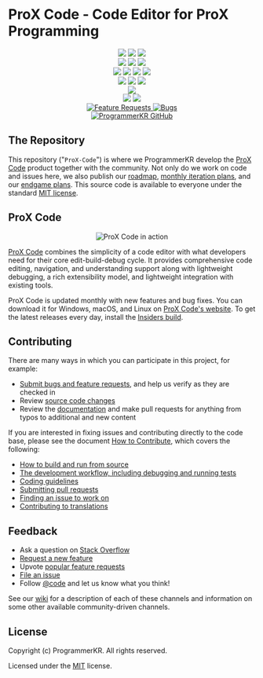 # ProX Code - Code Editor for ProX Programming 

<p align="center">
  <!-- Project Information -->
  <img src="https://img.shields.io/badge/ProX-Language-blue">
  <img src="https://img.shields.io/badge/Version-1.0-brightgreen">
  <img src="https://img.shields.io/github/license/ProgrammerKR/ProX-Code">
  <br>
  
  <!-- Build & Development -->
  <img src="https://img.shields.io/github/actions/workflow/status/ProgrammerKR/ProX-Code/build.yml">
  <img src="https://img.shields.io/github/languages/code-size/ProgrammerKR/ProX-Code">
  <img src="https://img.shields.io/github/repo-size/ProgrammerKR/ProX-Code">
  <br>
  
  <!-- Repository Stats -->
  <img src="https://img.shields.io/github/stars/ProgrammerKR/ProX-Code?style=social">
  <img src="https://img.shields.io/github/forks/ProgrammerKR/ProX-Code?style=social">
  <img src="https://img.shields.io/github/issues/ProgrammerKR/ProX-Code">
  <img src="https://img.shields.io/github/issues-pr/ProgrammerKR/ProX-Code">
  <br>
  
  <!-- Community & Contributions -->
  <img src="https://img.shields.io/github/contributors/ProgrammerKR/ProX-Code">
  <img src="https://img.shields.io/github/last-commit/ProgrammerKR/ProX-Code">
  <img src="https://img.shields.io/badge/Open%20Source-Yes-brightgreen">
  <br>
  
  <!-- Documentation & Downloads -->
  <img src="https://img.shields.io/badge/Docs-Available-blue">
  <br>
  
  <!-- Support & Social -->
  <img src="https://img.shields.io/github/sponsors/ProgrammerKR">
  <img src="https://img.shields.io/github/followers/ProgrammerKR?style=social">
  <br>
  
  <!-- Issues & Requests -->
  <a href="https://github.com/ProgrammerKR/ProX-Code/issues?q=is%3Aopen+is%3Aissue+label%3Afeature-request+sort%3Areactions-%2B1-desc">
    <img src="https://img.shields.io/github/issues/ProgrammerKR/ProX-Code/feature-request.svg" alt="Feature Requests">
  </a>
  <a href="https://github.com/ProgrammerKR/ProX-Code/issues?utf8=✓&q=is%3Aissue+is%3Aopen+label%3Abug">
    <img src="https://img.shields.io/github/issues/ProgrammerKR/ProX-Code/bug.svg" alt="Bugs">
  </a>
  <br>
  
  <!-- GitHub Profile -->
  <a href="https://github.com/ProgrammerKR">
    <img src="https://img.shields.io/badge/GitHub-ProgrammerKR-%23ADD8E6?style=flat-square&logo=github" alt="ProgrammerKR GitHub">
  </a>
</p>

## The Repository

This repository ("`ProX-Code`") is where we ProgrammerKR develop the [ProX Code](https://code.prox.com) product together with the community. Not only do we work on code and issues here, we also publish our [roadmap](https://github.com/ProgrammerKR/ProX-Code/wiki/Roadmap), [monthly iteration plans](https://github.com/ProgrammerKR/ProX-Code/wiki/Iteration-Plans), and our [endgame plans](https://github.com/ProgrammerKR/ProX-Code/wiki/Running-the-Endgame). This source code is available to everyone under the standard [MIT license](https://github.com/ProgrammerKR/ProX-Code/blob/main/LICENSE.txt).

## ProX Code

<p align="center">
  <img alt="ProX Code in action" src="https://user-images.githubusercontent.com/35271042/118224532-3842c400-b438-11eb-923d-a5f66fa6785a.png">
</p>

[ProX Code](#) combines the simplicity of a code editor with what developers need for their core edit-build-debug cycle. It provides comprehensive code editing, navigation, and understanding support along with lightweight debugging, a rich extensibility model, and lightweight integration with existing tools.

ProX Code is updated monthly with new features and bug fixes. You can download it for Windows, macOS, and Linux on [ProX Code's website](https://code.prox.com/Download). To get the latest releases every day, install the [Insiders build](https://code.prox.com/insiders).

## Contributing

There are many ways in which you can participate in this project, for example:

* [Submit bugs and feature requests](https://github.com/ProgrammerKR/ProX-Code/issues), and help us verify as they are checked in
* Review [source code changes](https://github.com/ProgrammerKR/ProX-Code/pulls)
* Review the [documentation](https://github.com/ProgrammerKR/ProX-Code-docs) and make pull requests for anything from typos to additional and new content

If you are interested in fixing issues and contributing directly to the code base,
please see the document [How to Contribute](https://github.com/ProgrammerKR/ProX-Code/wiki/How-to-Contribute), which covers the following:

* [How to build and run from source](https://github.com/ProgrammerKR/ProX-Code/wiki/How-to-Contribute)
* [The development workflow, including debugging and running tests](https://github.com/ProgrammerKR/ProX-Code/wiki/How-to-Contribute#debugging)
* [Coding guidelines](https://github.com/ProgrammerKR/ProX-Code/wiki/Coding-Guidelines)
* [Submitting pull requests](https://github.com/ProgrammerKR/ProX-Code/wiki/How-to-Contribute#pull-requests)
* [Finding an issue to work on](https://github.com/ProgrammerKR/ProX-Code/wiki/How-to-Contribute#where-to-contribute)
* [Contributing to translations](https://aka.ms/vscodeloc)

## Feedback

* Ask a question on [Stack Overflow](https://stackoverflow.com/questions/tagged/vscode)
* [Request a new feature](CONTRIBUTING.md)
* Upvote [popular feature requests](https://github.com/ProgrammerKR/ProX-Code/issues?q=is%3Aopen+is%3Aissue+label%3Afeature-request+sort%3Areactions-%2B1-desc)
* [File an issue](https://github.com/ProgrammerKR/vscode/issues)
* Follow [@code](https://twitter.com/code) and let us know what you think!

See our [wiki](https://github.com/ProgrammerKR/ProX-Code/wiki/Feedback-Channels) for a description of each of these channels and information on some other available community-driven channels.

## License

Copyright (c) ProgrammerKR. All rights reserved.

Licensed under the [MIT](LICENSE.txt) license.
